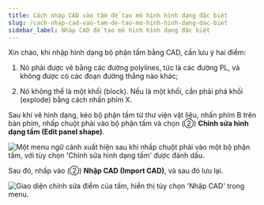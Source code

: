 ```yaml
---
title: Cách nhập CAD vào tấm để tạo mô hình hình dạng đặc biệt
slug: /cach-nhap-cad-vao-tam-de-tao-mo-hinh-hinh-dang-dac-biet
sidebar_label: Nhập CAD để tạo mô hình hình dạng đặc biệt
---
```


Xin chào, khi nhập hình dạng bộ phận tấm bằng CAD, cần lưu ý hai điểm:

1. Nó phải được vẽ bằng các đường polylines, tức là các đường PL, và không được có các đoạn đường thẳng nào khác;

2. Nó không thể là một khối (block). Nếu là một khối, cần phải phá khối (explode) bằng cách nhấn phím X.

Sau khi vẽ hình dạng, kéo bộ phận tấm từ thư viện vật liệu, nhấn phím B trên bàn phím, nhấp chuột phải vào bộ phận tấm và chọn (②) **Chỉnh sửa hình dạng tấm (Edit panel shape)**.

![Một menu ngữ cảnh xuất hiện sau khi nhấp chuột phải vào một bộ phận tấm, với tùy chọn 'Chỉnh sửa hình dạng tấm' được đánh dấu.](https://storage.googleapis.com/jegavn_kb/images/8dc7e6da-4add-4ab7-8e66-9d000c0898d3.png)

Sau đó, nhấp vào (②) **Nhập CAD (Import CAD)**, và sau đó lưu lại.

![Giao diện chỉnh sửa điểm của tấm, hiển thị tùy chọn 'Nhập CAD' trong menu.](https://storage.googleapis.com/jegavn_kb/images/425c7070-3e35-4456-90bf-e6844e2e3be9.png)